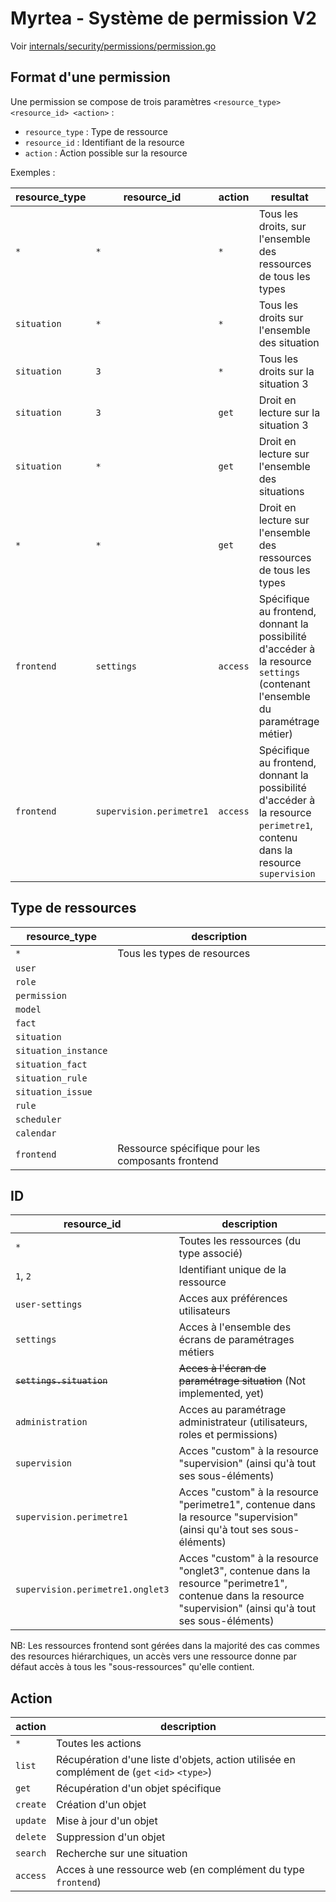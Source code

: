 # Myrtea - Système de permission V2

Voir [internals/security/permissions/permission.go](internals/security/permissions/permission.go)

## Format d'une permission

Une permission se compose de trois paramètres `<resource_type> <resource_id> <action>` :

* `resource_type` : Type de ressource
* `resource_id` : Identifiant de la resource
* `action` : Action possible sur la resource

Exemples :

| resource_type | resource_id              | action   | resultat                                                                       |
| ---           | ---                      | ---      | ---                                                                            |
| `*`           | `*`                      | `*`      | Tous les droits, sur l'ensemble des ressources de tous les types               |
| `situation`   | `*`                      | `*`      | Tous les droits sur l'ensemble des situation                                   |
| `situation`   | `3`                      | `*`      | Tous les droits sur la situation 3                                             |
| `situation`   | `3`                      | `get`    | Droit en lecture sur la situation 3                                            |
| `situation`   | `*`                      | `get`    | Droit en lecture sur l'ensemble des situations                                 |
| `*`           | `*`                      | `get`    | Droit en lecture sur l'ensemble des ressources de tous les types               |
| `frontend`    | `settings`               | `access` | Spécifique au frontend, donnant la possibilité d'accéder à la resource `settings` (contenant l'ensemble du paramétrage métier) |
| `frontend`    | `supervision.perimetre1` | `access` | Spécifique au frontend, donnant la possibilité d'accéder à la resource `perimetre1`, contenu dans la resource `supervision`    |

## Type de ressources

| resource_type | description |
| --- | --- |
| `*`  | Tous les types de resources |
| `user` | |
| `role` | |
| `permission` | |
| `model` | |
| `fact` | |
| `situation` | |
| `situation_instance` | |
| `situation_fact` | |
| `situation_rule` | |
| `situation_issue` | |
| `rule` | |
| `scheduler` | |
| `calendar` | |
| `frontend` | Ressource spécifique pour les composants frontend |

## ID

| resource_id | description |
| --- | --- |
| `*` | Toutes les ressources (du type associé) |
| `1`, `2` | Identifiant unique de la ressource |
| `user-settings`| Acces aux préférences utilisateurs |
| `settings`| Acces à l'ensemble des écrans de paramétrages métiers |
| ~~`settings.situation`~~ | ~~Acces à l'écran de paramétrage situation~~ (Not implemented, yet) |
| `administration`| Acces au paramétrage administrateur (utilisateurs, roles et permissions) |
| `supervision`| Acces "custom" à la resource "supervision" (ainsi qu'à tout ses sous-éléments) |
| `supervision.perimetre1`| Acces "custom" à la resource "perimetre1", contenue dans la resource "supervision" (ainsi qu'à tout ses sous-éléments) |
| `supervision.perimetre1.onglet3`| Acces "custom" à la resource "onglet3", contenue dans la resource "perimetre1", contenue dans la resource "supervision" (ainsi qu'à tout ses sous-éléments) |

NB: Les ressources frontend sont gérées dans la majorité des cas commes des resources hiérarchiques, un accès vers une ressource donne par défaut accès à tous les "sous-ressources" qu'elle contient.

## Action

| action | description |
| --- | --- |
| `*` | Toutes les actions |
| `list` | Récupération d'une liste d'objets, action utilisée en complément de (`get` `<id>` `<type>`) |
| `get` | Récupération d'un objet spécifique |
| `create` | Création d'un objet |
| `update` | Mise à jour d'un objet |
| `delete` | Suppression d'un objet |
| `search` | Recherche sur une situation |
| `access` | Acces à une ressource web (en complément du type `frontend`) |
